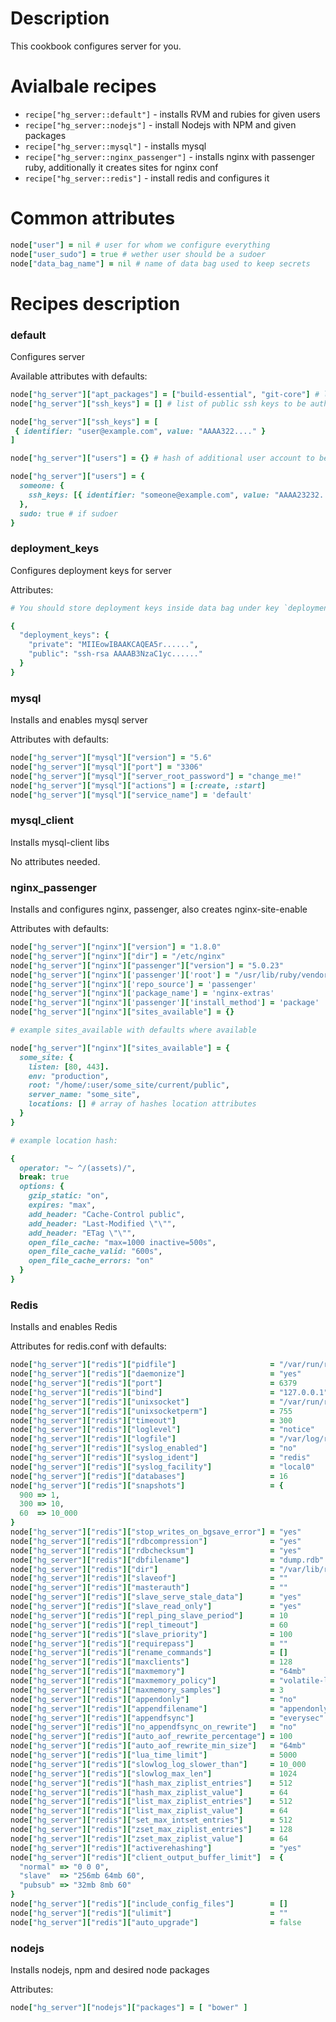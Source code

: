 # Description

This cookbook configures server for you.

# Avialbale recipes

 * `recipe["hg_server::default"]` - installs RVM and rubies for given users
 * `recipe["hg_server::nodejs"]` - install Nodejs with NPM and given packages
 * `recipe["hg_server::mysql"]` - installs mysql
 * `recipe["hg_server::nginx_passenger"]` - installs nginx with passenger ruby, additionally it creates sites for nginx conf
 * `recipe["hg_server::redis"]` - install redis and configures it

# Common attributes
```ruby
node["user"] = nil # user for whom we configure everything
node["user_sudo"] = true # wether user should be a sudoer
node["data_bag_name"] = nil # name of data bag used to keep secrets
```

# Recipes description
### default

Configures server

Available attributes with defaults:

```ruby
node["hg_server"]["apt_packages"] = ["build-essential", "git-core"] # list of apt packages to install
node["hg_server"]["ssh_keys"] = [] # list of public ssh keys to be authorized. Sample format:

node["hg_server"]["ssh_keys"] = [
 { identifier: "user@example.com", value: "AAAA322...." }
]

node["hg_server"]["users"] = {} # hash of additional user account to be added, example:

node["hg_server"]["users"] = {
  someone: {
    ssh_keys: [{ identifier: "someone@example.com", value: "AAAA23232..." }]
  },
  sudo: true # if sudoer
}
```

### deployment_keys

Configures deployment keys for server

Attributes:

```ruby
# You should store deployment keys inside data bag under key `deployment_keys`, format:

{
  "deployment_keys": {
    "private": "MIIEowIBAAKCAQEA5r......",
    "public": "ssh-rsa AAAAB3NzaC1yc......"
  }
}

```

### mysql

Installs and enables mysql server

Attributes with defaults:

```ruby
node["hg_server"]["mysql"]["version"] = "5.6"
node["hg_server"]["mysql"]["port"] = "3306"
node["hg_server"]["mysql"]["server_root_password"] = "change_me!"
node["hg_server"]["mysql"]["actions"] = [:create, :start]
node["hg_server"]["mysql"]["service_name"] = 'default'
```

### mysql_client

Installs mysql-client libs

No attributes needed.

### nginx_passenger

Installs and configures nginx, passenger, also creates nginx-site-enable

Attributes with defaults:

```ruby
node["hg_server"]["nginx"]["version"] = "1.8.0"
node["hg_server"]["nginx"]["dir"] = "/etc/nginx"
node["hg_server"]["nginx"]["passenger"]["version"] = "5.0.23"
node["hg_server"]["nginx"]['passenger']['root'] = "/usr/lib/ruby/vendor_ruby/phusion_passenger/locations.ini"
node["hg_server"]["nginx"]['repo_source'] = 'passenger'
node["hg_server"]["nginx"]['package_name'] = 'nginx-extras'
node["hg_server"]["nginx"]['passenger']['install_method'] = 'package'
node["hg_server"]["nginx"]["sites_available"] = {}

# example sites_available with defaults where available

node["hg_server"]["nginx"]["sites_available"] = {
  some_site: {
    listen: [80, 443].
    env: "production",
    root: "/home/:user/some_site/current/public",
    server_name: "some_site",
    locations: [] # array of hashes location attributes
  }
}

# example location hash:

{
  operator: "~ ^/(assets)/",
  break: true
  options: {
    gzip_static: "on",
    expires: "max",
    add_header: "Cache-Control public",
    add_header: "Last-Modified \"\"",
    add_header: "ETag \"\"",
    open_file_cache: "max=1000 inactive=500s",
    open_file_cache_valid: "600s",
    open_file_cache_errors: "on"
  }
}
```

### Redis

Installs and enables Redis

Attributes for redis.conf with defaults:

```ruby
node["hg_server"]["redis"]["pidfile"]                     = "/var/run/redis/redis-server.pid"
node["hg_server"]["redis"]["daemonize"]                   = "yes"
node["hg_server"]["redis"]["port"]                        = 6379
node["hg_server"]["redis"]["bind"]                        = "127.0.0.1"
node["hg_server"]["redis"]["unixsocket"]                  = "/var/run/redis/redis.sock"
node["hg_server"]["redis"]["unixsocketperm"]              = 755
node["hg_server"]["redis"]["timeout"]                     = 300
node["hg_server"]["redis"]["loglevel"]                    = "notice"
node["hg_server"]["redis"]["logfile"]                     = "/var/log/redis/redis-server.log"
node["hg_server"]["redis"]["syslog_enabled"]              = "no"
node["hg_server"]["redis"]["syslog_ident"]                = "redis"
node["hg_server"]["redis"]["syslog_facility"]             = "local0"
node["hg_server"]["redis"]["databases"]                   = 16
node["hg_server"]["redis"]["snapshots"]                   = {
  900 => 1,
  300 => 10,
  60  => 10_000
}
node["hg_server"]["redis"]["stop_writes_on_bgsave_error"] = "yes"
node["hg_server"]["redis"]["rdbcompression"]              = "yes"
node["hg_server"]["redis"]["rdbchecksum"]                 = "yes"
node["hg_server"]["redis"]["dbfilename"]                  = "dump.rdb"
node["hg_server"]["redis"]["dir"]                         = "/var/lib/redis"
node["hg_server"]["redis"]["slaveof"]                     = ""
node["hg_server"]["redis"]["masterauth"]                  = ""
node["hg_server"]["redis"]["slave_serve_stale_data"]      = "yes"
node["hg_server"]["redis"]["slave_read_only"]             = "yes"
node["hg_server"]["redis"]["repl_ping_slave_period"]      = 10
node["hg_server"]["redis"]["repl_timeout"]                = 60
node["hg_server"]["redis"]["slave_priority"]              = 100
node["hg_server"]["redis"]["requirepass"]                 = ""
node["hg_server"]["redis"]["rename_commands"]             = []
node["hg_server"]["redis"]["maxclients"]                  = 128
node["hg_server"]["redis"]["maxmemory"]                   = "64mb"
node["hg_server"]["redis"]["maxmemory_policy"]            = "volatile-lru"
node["hg_server"]["redis"]["maxmemory_samples"]           = 3
node["hg_server"]["redis"]["appendonly"]                  = "no"
node["hg_server"]["redis"]["appendfilename"]              = "appendonly.aof"
node["hg_server"]["redis"]["appendfsync"]                 = "everysec"
node["hg_server"]["redis"]["no_appendfsync_on_rewrite"]   = "no"
node["hg_server"]["redis"]["auto_aof_rewrite_percentage"] = 100
node["hg_server"]["redis"]["auto_aof_rewrite_min_size"]   = "64mb"
node["hg_server"]["redis"]["lua_time_limit"]              = 5000
node["hg_server"]["redis"]["slowlog_log_slower_than"]     = 10_000
node["hg_server"]["redis"]["slowlog_max_len"]             = 1024
node["hg_server"]["redis"]["hash_max_ziplist_entries"]    = 512
node["hg_server"]["redis"]["hash_max_ziplist_value"]      = 64
node["hg_server"]["redis"]["list_max_ziplist_entries"]    = 512
node["hg_server"]["redis"]["list_max_ziplist_value"]      = 64
node["hg_server"]["redis"]["set_max_intset_entries"]      = 512
node["hg_server"]["redis"]["zset_max_ziplist_entries"]    = 128
node["hg_server"]["redis"]["zset_max_ziplist_value"]      = 64
node["hg_server"]["redis"]["activerehashing"]             = "yes"
node["hg_server"]["redis"]["client_output_buffer_limit"]  = {
  "normal" => "0 0 0",
  "slave"  => "256mb 64mb 60",
  "pubsub" => "32mb 8mb 60"
}
node["hg_server"]["redis"]["include_config_files"]        = []
node["hg_server"]["redis"]["ulimit"]                      = ""
node["hg_server"]["redis"]["auto_upgrade"]                = false
```

### nodejs

Installs nodejs, npm and desired node packages

Attributes:

```ruby
node["hg_server"]["nodejs"]["packages"] = [ "bower" ]
```